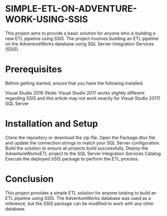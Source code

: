 # **SIMPLE-ETL-ON-ADVENTURE-WORK-USING-SSIS**

This project aims to provide a basic solution for anyone who is building a new ETL pipeline using SSIS. The project involves building an ETL pipeline on the AdventureWorks database using SQL Server Integration Services (SSIS).

# **Prerequisites**


 Before getting started, ensure that you have the following installed:

Visual Studio 2019 (Note: Visual Studio 2017 works slightly different regarding SSIS and this article may not work exactly for Visual Studio 2017)
SQL Server


# Installation and Setup

Clone the repository or download the zip file.
Open the Package.dtsx file and update the connection strings to match your SQL Server configuration.
Build the solution to ensure all projects build successfully.
Deploy the AdventureWorksETL project to the SQL Server Integration Services Catalog.
Execute the deployed SSIS package to perform the ETL process.

# Conclusion
This project provides a simple ETL solution for anyone looking to build an ETL pipeline using SSIS. The AdventureWorks database was used as a reference, but the SSIS package can be modified to work with any other database.
